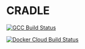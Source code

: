 # CRADLE

[![GCC Build Status](https://github.com/mghro/cradle/workflows/GCC/badge.svg)](https://github.com/mghro/cradle/actions)

[![Docker Cloud Build Status](https://img.shields.io/docker/cloud/build/mghro/cradle)](https://hub.docker.com/repository/docker/mghro/cradle/builds)
